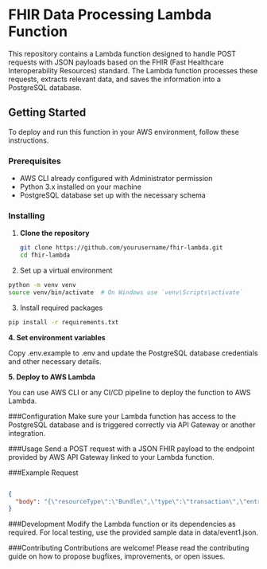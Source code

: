 # FHIR Data Processing Lambda Function

This repository contains a Lambda function designed to handle POST requests with JSON payloads based on the FHIR (Fast Healthcare Interoperability Resources) standard. The Lambda function processes these requests, extracts relevant data, and saves the information into a PostgreSQL database.

## Getting Started

To deploy and run this function in your AWS environment, follow these instructions.

### Prerequisites

- AWS CLI already configured with Administrator permission
- Python 3.x installed on your machine
- PostgreSQL database set up with the necessary schema

### Installing

1. **Clone the repository**

   ```bash
   git clone https://github.com/yourusername/fhir-lambda.git
   cd fhir-lambda
   ```
2. Set up a virtual environment

```bash
python -m venv venv
source venv/bin/activate  # On Windows use `venv\Scripts\activate`
```

3. Install required packages

```bash
pip install -r requirements.txt

```
**4. Set environment variables**

 Copy .env.example to .env and update the PostgreSQL database credentials and other necessary details.

**5. Deploy to AWS Lambda**

You can use AWS CLI or any CI/CD pipeline to deploy the function to AWS Lambda.

###Configuration
Make sure your Lambda function has access to the PostgreSQL database and is triggered correctly via API Gateway or another integration.

###Usage
Send a POST request with a JSON FHIR payload to the endpoint provided by AWS API Gateway linked to your Lambda function.

###Example Request
```json

{
  "body": "{\"resourceType\":\"Bundle\",\"type\":\"transaction\",\"entry\":[{\"resource\":{\"resourceType\":\"Patient\",\"name\":[{\"family\":\"Doe\",\"given\":[\"John\"]}],\"gender\":\"male\"}}]}"
}
```
###Development
Modify the Lambda function or its dependencies as required. For local testing, use the provided sample data in data/event1.json.

###Contributing
Contributions are welcome! Please read the contributing guide on how to propose bugfixes, improvements, or open issues.
